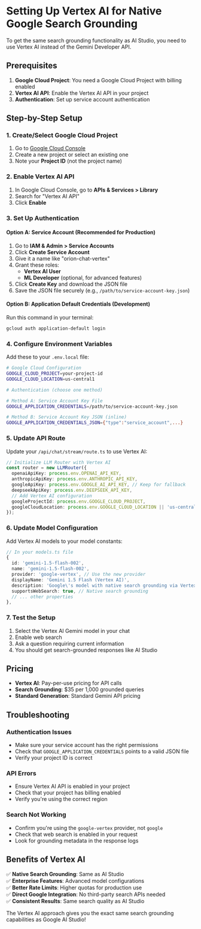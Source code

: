 # Setting Up Vertex AI for Native Google Search Grounding

To get the same search grounding functionality as AI Studio, you need to use Vertex AI instead of the Gemini Developer API.

## Prerequisites

1. **Google Cloud Project**: You need a Google Cloud Project with billing enabled
2. **Vertex AI API**: Enable the Vertex AI API in your project
3. **Authentication**: Set up service account authentication

## Step-by-Step Setup

### 1. Create/Select Google Cloud Project

1. Go to [Google Cloud Console](https://console.cloud.google.com/)
2. Create a new project or select an existing one
3. Note your **Project ID** (not the project name)

### 2. Enable Vertex AI API

1. In Google Cloud Console, go to **APIs & Services > Library**
2. Search for "Vertex AI API"
3. Click **Enable**

### 3. Set Up Authentication

#### Option A: Service Account (Recommended for Production)

1. Go to **IAM & Admin > Service Accounts**
2. Click **Create Service Account**
3. Give it a name like "orion-chat-vertex"
4. Grant these roles:
   - **Vertex AI User**
   - **ML Developer** (optional, for advanced features)
5. Click **Create Key** and download the JSON file
6. Save the JSON file securely (e.g., `/path/to/service-account-key.json`)

#### Option B: Application Default Credentials (Development)

Run this command in your terminal:
```bash
gcloud auth application-default login
```

### 4. Configure Environment Variables

Add these to your `.env.local` file:

```bash
# Google Cloud Configuration
GOOGLE_CLOUD_PROJECT=your-project-id
GOOGLE_CLOUD_LOCATION=us-central1

# Authentication (choose one method)

# Method A: Service Account Key File
GOOGLE_APPLICATION_CREDENTIALS=/path/to/service-account-key.json

# Method B: Service Account Key JSON (inline)
GOOGLE_APPLICATION_CREDENTIALS_JSON={"type":"service_account",...}
```

### 5. Update API Route

Update your `/api/chat/stream/route.ts` to use Vertex AI:

```typescript
// Initialize LLM Router with Vertex AI
const router = new LLMRouter({
  openaiApiKey: process.env.OPENAI_API_KEY,
  anthropicApiKey: process.env.ANTHROPIC_API_KEY,
  googleApiKey: process.env.GOOGLE_AI_API_KEY, // Keep for fallback
  deepseekApiKey: process.env.DEEPSEEK_API_KEY,
  // Add Vertex AI configuration
  googleProjectId: process.env.GOOGLE_CLOUD_PROJECT,
  googleCloudLocation: process.env.GOOGLE_CLOUD_LOCATION || 'us-central1',
});
```

### 6. Update Model Configuration

Add Vertex AI models to your model constants:

```typescript
// In your models.ts file
{
  id: 'gemini-1.5-flash-002',
  name: 'gemini-1.5-flash-002',
  provider: 'google-vertex', // Use the new provider
  displayName: 'Gemini 1.5 Flash (Vertex AI)',
  description: 'Google\'s model with native search grounding via Vertex AI',
  supportsWebSearch: true, // Native search grounding
  // ... other properties
},
```

### 7. Test the Setup

1. Select the Vertex AI Gemini model in your chat
2. Enable web search
3. Ask a question requiring current information
4. You should get search-grounded responses like AI Studio

## Pricing

- **Vertex AI**: Pay-per-use pricing for API calls
- **Search Grounding**: $35 per 1,000 grounded queries
- **Standard Generation**: Standard Gemini API pricing

## Troubleshooting

### Authentication Issues

- Make sure your service account has the right permissions
- Check that `GOOGLE_APPLICATION_CREDENTIALS` points to a valid JSON file
- Verify your project ID is correct

### API Errors

- Ensure Vertex AI API is enabled in your project
- Check that your project has billing enabled
- Verify you're using the correct region

### Search Not Working

- Confirm you're using the `google-vertex` provider, not `google`
- Check that web search is enabled in your request
- Look for grounding metadata in the response logs

## Benefits of Vertex AI

✅ **Native Search Grounding**: Same as AI Studio  
✅ **Enterprise Features**: Advanced model configurations  
✅ **Better Rate Limits**: Higher quotas for production use  
✅ **Direct Google Integration**: No third-party search APIs needed  
✅ **Consistent Results**: Same search quality as AI Studio  

The Vertex AI approach gives you the exact same search grounding capabilities as Google AI Studio!